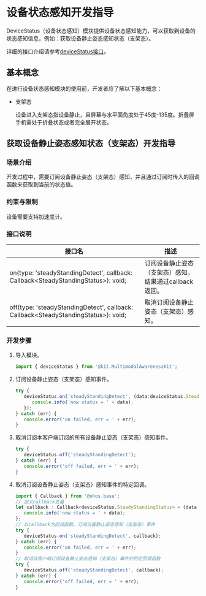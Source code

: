 # 设备状态感知开发指导

DeviceStatus（设备状态感知）模块提供设备状态感知能力，可以获取到设备的状态感知信息，例如：获取设备静止姿态感知状态（支架态）。

详细的接口介绍请参考[deviceStatus接口](../../reference/apis-multimodalawareness-kit/js-apis-awareness-deviceStatus.md)。

## 基本概念

在进行设备状态感知模块的使用前，开发者应了解以下基本概念：

- 支架态

    设备进入支架态指设备静止，且屏幕与水平面角度处于45度-135度。折叠屏手机需处于折叠状态或者完全展开状态。

## 获取设备静止姿态感知状态（支架态）开发指导

### 场景介绍

开发过程中，需要订阅设备静止姿态（支架态）感知，并且通过订阅时传入的回调函数来获取到当前的状态值。

### 约束与限制

设备需要支持加速度计。

### 接口说明

| 接口名                                                       | 描述                                   |
| ------------------------------------------------------------ | -------------------------------------- |
| on(type: 'steadyStandingDetect', callback: Callback&lt;SteadyStandingStatus&gt;): void; | 订阅设备静止姿态（支架态）感知，结果通过callback返回。 |
| off(type: 'steadyStandingDetect', callback: Callback&lt;SteadyStandingStatus&gt;): void; | 取消订阅设备静止姿态（支架态）感知。                   |

### 开发步骤

1. 导入模块。

   ```ts
   import { deviceStatus } from '@kit.MultimodalAwarenessKit';
   ```

2. 订阅设备静止姿态（支架态）感知事件。

   ```ts
   try {
      deviceStatus.on('steadyStandingDetect', (data:deviceStatus.SteadyStandingStatus) => {
         console.info('now status = ' + data);
      });
   } catch (err) {
      console.error('on failed, err = ' + err);
   }
   ```

3. 取消订阅本客户端订阅的所有设备静止姿态（支架态）感知事件。

   ```ts
   try {
      deviceStatus.off('steadyStandingDetect');
   } catch (err) {
      console.error('off failed, err = ' + err);
   }
   ```

4. 取消订阅设备静止姿态（支架态）感知事件的特定回调。

   ```ts
   import { Callback } from '@ohos.base';
   // 定义callback变量
   let callback : Callback<deviceStatus.SteadyStandingStatus> = (data : deviceStatus. SteadyStandingStatus) => {
      console.info('now status = ' + data);
   };
   // 以callback为回调函数，订阅设备静止姿态感知（支架态）事件
   try {
      deviceStatus.on('steadyStandingDetect', callback);
   } catch (err) {
      console.error('on failed, err = ' + err);
   }
   // 取消该客户端订阅设备静止姿态感知（支架态）事件的特定回调函数
   try {
      deviceStatus.off('steadyStandingDetect', callback);
   } catch (err) {
      console.error('off failed, err = ' + err);
   }
   ```